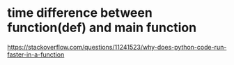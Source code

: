 # time difference between function(def) and main function

<https://stackoverflow.com/questions/11241523/why-does-python-code-run-faster-in-a-function>
